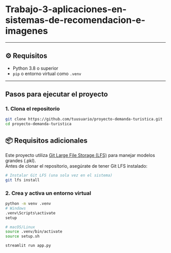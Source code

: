 # Trabajo-3-aplicaciones-en-sistemas-de-recomendacion-e-imagenes

---

## ⚙️ Requisitos

- Python 3.8 o superior
- `pip` o entorno virtual como `.venv`

---

## Pasos para ejecutar el proyecto

### 1. Clona el repositorio

```bash
git clone https://github.com/tuusuario/proyecto-demanda-turistica.git
cd proyecto-demanda-turistica
```

## 📦 Requisitos adicionales

Este proyecto utiliza [Git Large File Storage (LFS)](https://git-lfs.com/) para manejar modelos grandes (.pkl).  
Antes de clonar el repositorio, asegúrate de tener Git LFS instalado:

```bash
# Instalar Git LFS (una sola vez en el sistema)
git lfs install
```

### 2. Crea y activa un entorno virtual

```bash
python -m venv .venv
# Windows
.venv\Scripts\activate
setup

# macOS/Linux
source .venv/bin/activate
source setup.sh
```

```bash
streamlit run app.py
```
